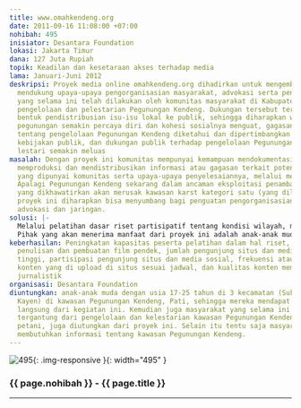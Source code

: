 ```yaml
---
title: www.omahkendeng.org
date: 2011-09-16 11:08:00 +07:00
nohibah: 495
inisiator: Desantara Foundation
lokasi: Jakarta Timur
dana: 127 Juta Rupiah
topik: Keadilan dan kesetaraan akses terhadap media
lama: Januari-Juni 2012
deskripsi: Proyek media online omahkendeng.org dihadirkan untuk mengembangkan dan
  mendukung upaya-upaya pengorganisasian masyarakat, advokasi serta penguatan jaringan
  yang selama ini telah dilakukan oleh komunitas masyarakat di Kabupaten Pati dalam
  pengelolaan dan pelestarian Pegunungan Kendeng. Dukungan tersebut terutama dalam
  bentuk pendistribusian isu-isu lokal ke publik, sehingga diharapkan warga sekitar
  pegunungan semakin percaya diri dan kohesi sosialnya menguat, gagasan masyarakat
  tentang pengelolaan Pegunungan Kendeng diketahui dan dipertimbangkan oleh pembuat
  kebijakan publik, dan dukungan publik terhadap pengelolaan Pegunungan Kendeng secara
  lestari semakin meluas
masalah: Dengan proyek ini komunitas mempunyai kemampuan mendokumentasikan, menganalisis,
  memproduksi dan mendistribusikan informasi atau gagasan terkait potensi dan masalah
  yang dipunyai komunitas serta upaya-upaya penyelesaiannya, melalui media online.
  Apalagi Pegunungan Kendeng sekarang dalam ancaman eksploitasi penambangan semen
  yang dikhawatirkan akan merusak kawasan karst kategori satu (yang dilindungi). Sehingga
  proyek ini diharapkan bisa menyumbang bagi penguatan pengorganisasian masyarakat,
  advokasi dan jaringan.
solusi: |-
  Melalui pelatihan dasar riset partisipatif tentang kondisi wilayah, masalah yang dihadapi, dan potensi sumberdaya alam dan manusia yang bisa dimanfaatkan untuk menyelesaikan masalah tersebut . Selain itu juga dengan pelatihan jurnalistik (penulisan dan fotografi) serta pembuatan film pendek dengan menggunakan media mobile phone/hand phone. Dengan kemampuan yang dimiliki setelah mengikuti beberapa pelatihan tersebut, peserta kemudian memproduksi dan mendistribusikan informasi, gagasan, serta upaya penyelesaian masalah yang dilakukan oleh masyarakat dalam pengelolaan dan pelestarian kawasan Pegunungan Kendeng melalui situs www.omahkendeng.org dan media sosial (facebook, twitter).
  Pihak yang akan menerima manfaat dari proyek ini adalah anak-anak muda dengan usia 17-25 tahun di 3 kecamatan (Sukolilo, Tambakromo, Kayen) di kawasan Pegunungan Kendeng, Pati, sehingga mereka mendapat keuntungan langsung dari kegiatan ini. Kemudian juga masyarakat yang selama ini kehidupannya tergantung dari pengelolaan dan kelestarian kawasan Pegunungan Kendeng, seperti petani, juga diutungkan dari proyek ini. Selain itu tentu saja masyarakat umum yang membutuhkan informasi tentang kawasan Pegunungan Kendeng.
keberhasilan: Peningkatan kapasitas peserta pelatihan dalam hal riset, fotografi dan
  penulisan dan pembuatan film pendek, jumlah pengunjung situs dan media sosial yang
  tinggi, partisipasi pengunjung situs dan media sosial, frekuensi atau kuantitas
  konten yang di upload di situs sesuai jadwal, dan kualitas konten memenuhi dasar-dasar
  jurnalistik
organisasi: Desantara Foundation
diuntungkan: anak-anak muda dengan usia 17-25 tahun di 3 kecamatan (Sukolilo, Tambakromo,
  Kayen) di kawasan Pegunungan Kendeng, Pati, sehingga mereka mendapat keuntungan
  langsung dari kegiatan ini. Kemudian juga masyarakat yang selama ini kehidupannya
  tergantung dari pengelolaan dan kelestarian kawasan Pegunungan Kendeng, seperti
  petani, juga diutungkan dari proyek ini. Selain itu tentu saja masyarakat umum yang
  membutuhkan informasi tentang kawasan Pegunungan Kendeng.
---
```


![495](/static/img/hibahcmb/495.png){: .img-responsive }{: width="495" }

### {{ page.nohibah }} - {{ page.title }}

---
